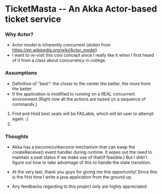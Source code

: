 # TicketMasta -- An Akka Actor-based ticket service #


### Why Actor? ###

* Actor model is inherently concurrent (stolen from https://en.wikipedia.org/wiki/Actor_model) 
* I want to re-visit this cool concept since I really like it when I first heard of it from a class about concurrency in college.

### Assumptions  ###

* Definition of "best": the closer to the center the better, the more front the better
* If the application is modified to running on a REAL concurrent environment.(Right now all the actions are based on a sequence of commands.)
1. Find and Hold best seats will be FAILable, which will let user to attempt again. :(
2. 


### Thoughts ###
* Akka has a become/unbecome mechanism that can swap the createReceive() event handler during runtime.
It wipes out the need to maintain a seat status if we make use of that(if feasible.)
But I didn't figure out how to take advantage of this to handle the state transition.

* At the very last, thank you guys for giving me this opportunity! Since this is the first time I write a java application from the ground up. 

* Any feedbacks regarding to this project only are highly appreciated.

